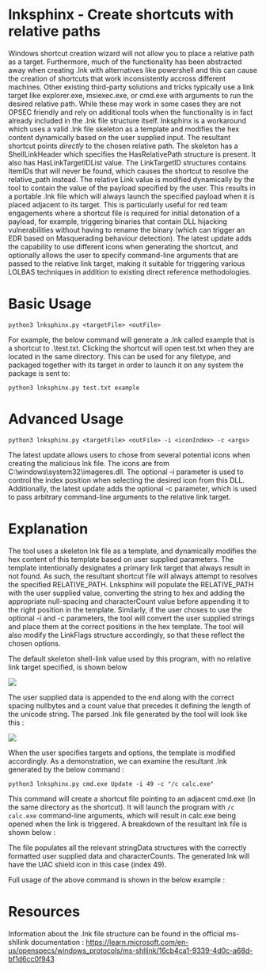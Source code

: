# lnksphinx - Create shortcuts with relative paths
Windows shortcut creation wizard will not allow you to place a relative path as a target. Furthermore, much of the functionality has been abstracted away when creating .lnk with alternatives like powershell and this can cause the creation of shortcuts that work inconsistently accross different machines. Other existing third-party solutions and tricks typically use a link target like explorer.exe, msiexec.exe, or cmd.exe with arguments to run the desired relative path. While these may work in some cases they are not OPSEC friendly and rely on additional tools when the functionality is in fact already included in the .lnk file structure itself.
lnksphinx is a workaround which uses a valid .lnk file skeleton as a template and modifies the hex content dynamically based on the user supplied input. The resultant shortcut points _directly_ to the chosen relative path. The skeleton has a ShellLinkHeader which specifies the HasRelativePath structure is present. It also has HasLinkTargetIDList value.
The LinkTargetID structures contains ItemIDs that will never be found, which causes the shortcut to resolve the relative_path instead. The relative Link value is modified dynamically by the tool to contain the value of the payload specified by the user.
This results in a portable .lnk file which will always launch the specified payload when it is placed adjacent to its target. This is particularly useful for red team engagements where a shortcut file is required for initial detonation of a payload, for example, triggering binaries that contain DLL hijacking vulnerabilities without having to rename the binary (which can trigger an EDR based on Masquerading behaviour detection). The latest update adds the capability to use different icons when generating the shortcut, and optionally allows the user to specify command-line arguments that are passed to the relative link target, making it suitable for triggering various LOLBAS techniques in addition to existing direct reference methodologies.

# Basic Usage
```python3 lnksphinx.py <targetFile> <outFile>``` 

For example, the below command will generate a .lnk called example that is a shortcut to .\test.txt. Clicking the shortcut will open test.txt when they are located in the same directory. This can be used for any filetype, and packaged together with its target in order to launch it on any system the package is sent to: 

```python3 lnksphinx.py test.txt example```

# Advanced Usage
```python3 lnksphinx.py <targetFile> <outFile> -i <iconIndex> -c <args>```

The latest update allows users to chose from several potential icons when creating the malicious lnk file. The icons are from C:\windows\system32\imageres.dll. The optional -i parameter is used to control the index position when selecting the desired icon from this DLL.
Additionally, the latest update adds the optional -c parameter, which is used to pass arbitrary command-line arguments to the relative link target.


# Explanation
The tool uses a skeleton lnk file as a template, and dynamically modifies the hex content of this template based on user supplied parameters.
The template intentionally designates a primary link target that always result in not found. As such, the resultant shortcut file will always attempt to resolves the specified RELATIVE_PATH.
Lnksphinx will populate the RELATIVE_PATH with the user supplied <targetFile> value, converting the string to hex and adding the appropriate null-spacing and characterCount value before appending it to the right position in the template.
Similarly, if the user choses to use the optional -i and -c parameters, the tool will convert the user supplied strings and place them at the correct positions in the hex template. The tool will also modify the LinkFlags structure accordingly, so that these reflect the chosen options.

The default skeleton shell-link value used by this program, with no relative link target specified, is shown below

![](https://github.com/PN-Tester/lnksphinx/blob/main/hexView.PNG) 

The user supplied data is appended to the end along with the correct spacing nullbytes and a count value that precedes it defining the length of the unicode string.
The parsed .lnk file generated by the tool will look like this : 

![](https://github.com/PN-Tester/lnksphinx/blob/main/structure.PNG)

When the user specifies targets and options,  the template is modified accordingly. As a demonstration, we can examine the resultant .lnk generated by the below command :

```python3 lnksphinx.py cmd.exe Update -i 49 -c "/c calc.exe"```

This command will create a shortcut file pointing to an adjacent cmd.exe (in the same directory as the shortcut). It will launch the program with ```/c calc.exe``` command-line arguments, which will result in calc.exe being opened when the link is triggered. 
A breakdown of the resultant lnk file is shown below :

<PIC>

The file populates all the relevant stringData structures with the correctly formatted user supplied data and characterCounts. The generated lnk will have the UAC shield icon in this case (index 49).

Full usage of the above command is shown in the below example :

<GIF>

# Resources
Information about the .lnk file structure can be found in the official ms-shllink documentation : https://learn.microsoft.com/en-us/openspecs/windows_protocols/ms-shllink/16cb4ca1-9339-4d0c-a68d-bf1d6cc0f943
